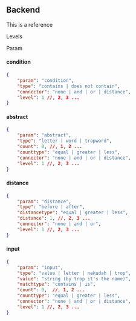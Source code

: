 ## Backend
This is a reference 

Levels


Param

#### condition
```json
{
	"param": "condition",
	"type": "contains | does not contain",
	"connector": "none | and | or | distance",
	"level": 1 //, 2, 3 ...
}
```

#### abstract
```json
{
	"param": "abstract",
	"type": "letter | word | tropword",
	"count": 0, //, 1, 2 ...
	"counttype": "equal | greater | less",
	"connector": "none | and | or | distance",
	"level": 1 //, 2, 3 ...
}
```

#### distance
```json
{
	"param": "distance",
	"type": "before | after",
	"distancetype": "equal | greater | less",
	"distance": 1, //, 2, 3 ...
	"connector": "none | and | or",
	"level": 1 //, 2, 3 ...
}
```

#### input
```json
{
	"param": "input",
	"type": "value | letter | nekudah | trop",
	"value": "string (by trop it's the name)",
	"matchtype": "contains | is",
	"count": 0,  //, 1, 2 ...
	"counttype": "equal | greater | less",
	"connector": "none | and | or | distance",
	"level": 1 //, 2, 3 ...
}
```